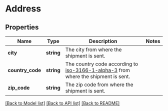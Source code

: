# Address

## Properties
Name | Type | Description | Notes
------------ | ------------- | ------------- | -------------
**city** | **string** | The city from where the shipment is sent. | 
**country_code** | **string** | The country code according to [iso-3166-1-alpha-3](https://en.wikipedia.org/wiki/ISO_3166-1_alpha-3) from where the shipment is sent. | 
**zip_code** | **string** | The zip code from where the shipment is sent. | 

[[Back to Model list]](../../README.md#documentation-for-models) [[Back to API list]](../../README.md#documentation-for-api-endpoints) [[Back to README]](../../README.md)

